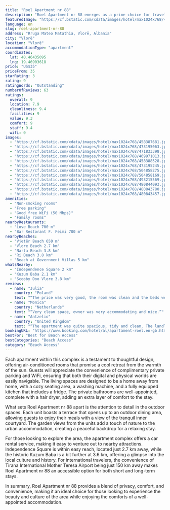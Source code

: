 ```yaml
---
title: "Roel Apartment nr 88"
description: "Roel Apartment nr 88 emerges as a prime choice for travelers seeking comfort and convenience, located just a short distance from the serene Vjetër Beach."
featuredImage: "https://cf.bstatic.com/xdata/images/hotel/max1024x768/458387681.jpg?k=e84e13ffabcd49b03167196a72d94f11adf967dda1cdfc6b4ebf2a1598462009&o=&hp=1"
language: en
slug: roel-apartment-nr-88
address: "Rruga Mateo Matathia, Vlorë, Albania"
city: "Vlorë"
location: "Vlorë"
accommodationType: "apartment"
coordinates:
  lat: 40.46435095
  lng: 19.46903618
price: "US$35"
priceFrom: 35
starRating: 3
rating: 9
ratingWords: "Outstanding"
numberOfReviews: 63
ratings:
  overall: 9
  location: 7.9
  cleanliness: 9.4
  facilities: 9
  value: 9.3
  comfort: 9
  staff: 9.4
  wifi: 0
images:
  - "https://cf.bstatic.com/xdata/images/hotel/max1024x768/458387681.jpg?k=e84e13ffabcd49b03167196a72d94f11adf967dda1cdfc6b4ebf2a1598462009&o=&hp=1"
  - "https://cf.bstatic.com/xdata/images/hotel/max1024x768/473195063.jpg?k=8d9456b346978be06ea54b7ecc6fa9834fe00074866aa78ba49913fdd73cbf40&o=&hp=1"
  - "https://cf.bstatic.com/xdata/images/hotel/max1024x768/471833398.jpg?k=1a9237e343d701979735c4755d118cdca9270b6ddedbf584cc7ea4f2636fb984&o=&hp=1"
  - "https://cf.bstatic.com/xdata/images/hotel/max1024x768/469971013.jpg?k=b98e6c09543888c98ce98f4feff09f7d02ee77e96262cdd709261f074164f7ee&o=&hp=1"
  - "https://cf.bstatic.com/xdata/images/hotel/max1024x768/458388528.jpg?k=0fb1d73bc6a08e911f60040d4e89fe9be7fb5050134511e1ded74bf36e9eb71a&o=&hp=1"
  - "https://cf.bstatic.com/xdata/images/hotel/max1024x768/473195245.jpg?k=e302a85bedf1442f677cc217d9f5c4efbae95bd085c21b2b0c8e6d9919d603a1&o=&hp=1"
  - "https://cf.bstatic.com/xdata/images/hotel/max1024x768/504858275.jpg?k=7d0e6bbe4958cf852f7bc68c624cf7d7caa66a65198cf5fb48440f4e32e4317c&o=&hp=1"
  - "https://cf.bstatic.com/xdata/images/hotel/max1024x768/504858169.jpg?k=b1cd5e678069f154ea75b0ad053bfc8205d79508e98ca432b7dcfec5446d26ba&o=&hp=1"
  - "https://cf.bstatic.com/xdata/images/hotel/max1024x768/493215569.jpg?k=458d71e75edce437a563b03b4613e10241372cebf05b11f7e439f9fa43bf5479&o=&hp=1"
  - "https://cf.bstatic.com/xdata/images/hotel/max1024x768/480844093.jpg?k=8a9c8ebe601b13a93a20ba9ff88969d3ffa7ba7ac0063eafaadad1cd8709a22b&o=&hp=1"
  - "https://cf.bstatic.com/xdata/images/hotel/max1024x768/480843780.jpg?k=645bd1aaadffa11e4dc4fcb9af770ca987d0a322d5b09af7dfe62243e05e87dd&o=&hp=1"
  - "https://cf.bstatic.com/xdata/images/hotel/max1024x768/480843457.jpg?k=a93f2b8ff7f976c71e3c0fb5e06b4d8ae2052e0444fe790b60e80b29460e6e20&o=&hp=1"
amenities:
  - "Non-smoking rooms"
  - "Free parking"
  - "Good free WiFi (50 Mbps)"
  - "Family rooms"
nearbyRestaurants:
  - "Love Beach 700 m"
  - "Bar Restorant F. Feimi 700 m"
nearbyBeaches:
  - "Vjetër Beach 650 m"
  - "Vlore Beach 2.7 km"
  - "Narta Beach 3.8 km"
  - "Ri Beach 3.8 km"
  - "Beach at Government Villas 5 km"
whatsNearby:
  - "Independence Square 2 km"
  - "Kuzum Baba 2.1 km"
  - "Scooby Doo Vlore 3.8 km"
reviews:
  - name: "Julia"
    country: "Poland"
    text: "“The price was very good, the room was clean and the beds were comfortable.”"
  - name: "Monica"
    country: "Netherlands"
    text: "“Very clean space, owner was very accommodating and nice.”"
  - name: "Antzelio"
    country: "United Kingdom"
    text: "“The apartment was quite spacious, tidy and clean. The landlord and landlady were super friendly and helpful. We were surprised the booking was so cheap.”"
bookingURL: "https://www.booking.com/hotel/al/apartament-roel.en-gb.html?aid=8035640"
bestFor: "Best for Beach Access"
bestCategories: "Beach Access"
category: "Beach Access"
---
```


Each apartment within this complex is a testament to thoughtful design, offering air-conditioned rooms that promise a cool retreat from the warmth of the sun. Guests will appreciate the convenience of complimentary private parking and WiFi, ensuring that both their digital and physical worlds are easily navigable. The living spaces are designed to be a home away from home, with a cozy seating area, a washing machine, and a fully equipped kitchen that includes a fridge. The private bathrooms are well-appointed, complete with a hair dryer, adding an extra layer of comfort to the stay.

What sets Roel Apartment nr 88 apart is the attention to detail in the outdoor spaces. Each unit boasts a terrace that opens up to an outdoor dining area, allowing guests to enjoy their meals with a view of the tranquil inner courtyard. The garden views from the units add a touch of nature to the urban accommodation, creating a peaceful backdrop for a relaxing stay.

For those looking to explore the area, the apartment complex offers a car rental service, making it easy to venture out to nearby attractions. Independence Square is within easy reach, located just 2.7 km away, while the historic Kuzum Baba is a bit further at 3.6 km, offering a glimpse into the local culture and history. For international travelers, the convenience of Tirana International Mother Teresa Airport being just 150 km away makes Roel Apartment nr 88 an accessible option for both short and long-term stays.

In summary, Roel Apartment nr 88 provides a blend of privacy, comfort, and convenience, making it an ideal choice for those looking to experience the beauty and culture of the area while enjoying the comforts of a well-appointed accommodation.